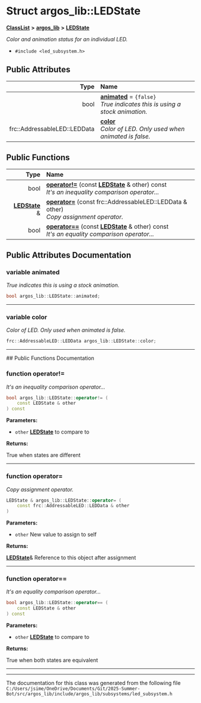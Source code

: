 

# Struct argos\_lib::LEDState



[**ClassList**](annotated.md) **>** [**argos\_lib**](namespaceargos__lib.md) **>** [**LEDState**](structargos__lib_1_1_l_e_d_state.md)



_Color and animation status for an individual LED._ 

* `#include <led_subsystem.h>`





















## Public Attributes

| Type | Name |
| ---: | :--- |
|  bool | [**animated**](#variable-animated)   = `{false}`<br>_True indicates this is using a stock animation._  |
|  frc::AddressableLED::LEDData | [**color**](#variable-color)  <br>_Color of LED. Only used when animated is false._  |
















## Public Functions

| Type | Name |
| ---: | :--- |
|  bool | [**operator!=**](#function-operator) (const [**LEDState**](structargos__lib_1_1_l_e_d_state.md) & other) const<br>_It's an inequality comparison operator..._  |
|  [**LEDState**](structargos__lib_1_1_l_e_d_state.md) & | [**operator=**](#function-operator_1) (const frc::AddressableLED::LEDData & other) <br>_Copy assignment operator._  |
|  bool | [**operator==**](#function-operator_2) (const [**LEDState**](structargos__lib_1_1_l_e_d_state.md) & other) const<br>_It's an equality comparison operator..._  |




























## Public Attributes Documentation




### variable animated 

_True indicates this is using a stock animation._ 
```C++
bool argos_lib::LEDState::animated;
```




<hr>



### variable color 

_Color of LED. Only used when animated is false._ 
```C++
frc::AddressableLED::LEDData argos_lib::LEDState::color;
```




<hr>
## Public Functions Documentation




### function operator!= 

_It's an inequality comparison operator..._ 
```C++
bool argos_lib::LEDState::operator!= (
    const LEDState & other
) const
```





**Parameters:**


* `other` [**LEDState**](structargos__lib_1_1_l_e_d_state.md) to compare to 



**Returns:**

True when states are different 





        

<hr>



### function operator= 

_Copy assignment operator._ 
```C++
LEDState & argos_lib::LEDState::operator= (
    const frc::AddressableLED::LEDData & other
) 
```





**Parameters:**


* `other` New value to assign to self 



**Returns:**

[**LEDState**](structargos__lib_1_1_l_e_d_state.md)& Reference to this object after assignment 





        

<hr>



### function operator== 

_It's an equality comparison operator..._ 
```C++
bool argos_lib::LEDState::operator== (
    const LEDState & other
) const
```





**Parameters:**


* `other` [**LEDState**](structargos__lib_1_1_l_e_d_state.md) to compare to 



**Returns:**

True when both states are equivalent 





        

<hr>

------------------------------
The documentation for this class was generated from the following file `C:/Users/jsime/OneDrive/Documents/Git/2025-Summer-Bot/src/argos_lib/include/argos_lib/subsystems/led_subsystem.h`

